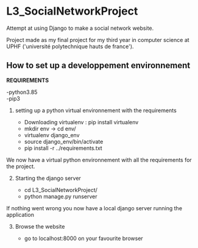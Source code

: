 # L3_SocialNetworkProject

Attempt at using Django to make a social network website.

Project made as my final project for my third year in computer science at UPHF ('université polytechnique hauts de france').

## How to set up a developpement environnement

  **REQUIREMENTS**
  
  -python3.85 <br>
  -pip3
  
 1. setting up a python virtual environnement with the requirements 
 
    * Downloading virtualenv : pip install virtualenv
    * mkdir env -> cd env/
    * virtualenv django_env
    * source django_env/bin/activate
    * pip install -r ../requirements.txt
    
We now have a virtual python environnement with all the requirements for the project.
    
2. Starting the django server 

    * cd L3_SocialNetworkProject/
    * python manage.py runserver
    
If nothing went wrong you now have a local django server running the application 
    
3. Browse the website 

    * go to localhost:8000 on your favourite browser
   
  
